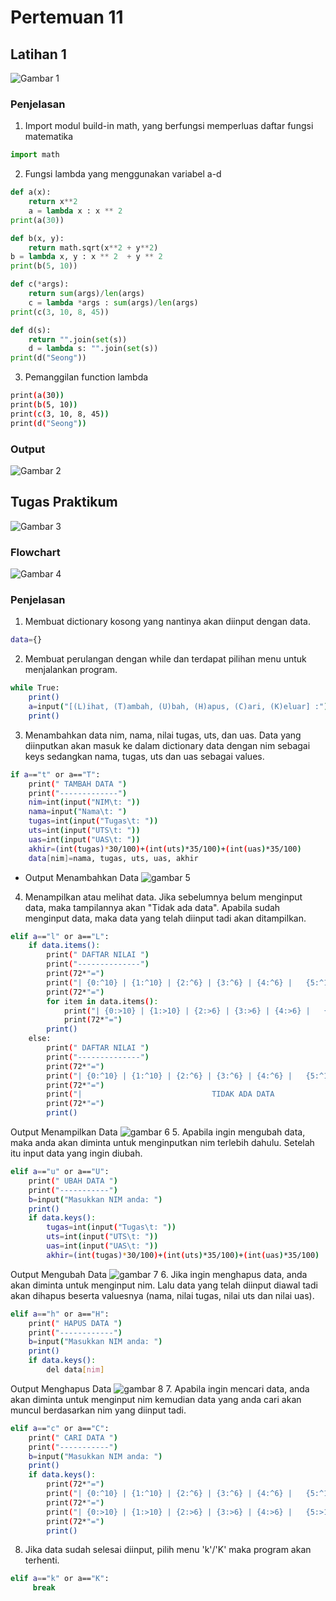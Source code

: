 # Pertemuan 11
## Latihan 1

![Gambar 1](image/img1.jpeg)

### Penjelasan

1. Import modul build-in math, yang berfungsi memperluas daftar fungsi matematika
```python
import math
```
2. Fungsi lambda yang menggunakan variabel a-d
```py
def a(x):
    return x**2
    a = lambda x : x ** 2
print(a(30))

def b(x, y):
    return math.sqrt(x**2 + y**2)
b = lambda x, y : x ** 2  + y ** 2
print(b(5, 10))

def c(*args):
    return sum(args)/len(args)
    c = lambda *args : sum(args)/len(args)
print(c(3, 10, 8, 45))

def d(s):
    return "".join(set(s))
    d = lambda s: "".join(set(s))
print(d("Seong"))
```


3. Pemanggilan function lambda

```bash
print(a(30))
print(b(5, 10))
print(c(3, 10, 8, 45))
print(d("Seong"))
```

### Output
![Gambar 2](image/img2.png)

## Tugas Praktikum

![Gambar 3](image/img3.jpeg)

### Flowchart

![Gambar 4](image/flowchart.jpeg)

### Penjelasan

1. Membuat dictionary kosong yang nantinya akan diinput dengan data.
```bash
data={}
```

2. Membuat perulangan dengan while dan terdapat pilihan menu untuk menjalankan program.
```bash
while True:
    print()
    a=input("[(L)ihat, (T)ambah, (U)bah, (H)apus, (C)ari, (K)eluar] :")
    print()
```
3. Menambahkan data nim, nama, nilai tugas, uts, dan uas. Data yang diinputkan akan masuk ke dalam dictionary data dengan nim sebagai keys sedangkan nama, tugas, uts dan uas sebagai values.
```bash
if a=="t" or a=="T":
    print(" TAMBAH DATA ")
    print("-------------")
    nim=int(input("NIM\t: "))
    nama=input("Nama\t: ")
    tugas=int(input("Tugas\t: ")) 
    uts=int(input("UTS\t: "))
    uas=int(input("UAS\t: "))
    akhir=(int(tugas)*30/100)+(int(uts)*35/100)+(int(uas)*35/100)
    data[nim]=nama, tugas, uts, uas, akhir
```
- Output Menambahkan Data
![gambar 5](image/tambah.jpeg)
4. Menampilkan atau melihat data. Jika sebelumnya belum menginput data, maka tampilannya akan "Tidak ada data". Apabila sudah menginput data, maka data yang telah diinput tadi akan ditampilkan.
```bash
elif a=="l" or a=="L":
    if data.items():
        print(" DAFTAR NILAI ")
        print("--------------")
        print(72*"=")
        print("| {0:^10} | {1:^10} | {2:^6} | {3:^6} | {4:^6} |   {5:^12}  |".format("NIM", "NAMA", "TUGAS", "UTS", "UAS", "NILAI AKHIR"))
        print(72*"=")
        for item in data.items(): 
            print("| {0:>10} | {1:>10} | {2:>6} | {3:>6} | {4:>6} |   {5:>12}  |".format(nim, nama, tugas, uts, uas, akhir))
            print(72*"=")
        print()
    else:
        print(" DAFTAR NILAI ")
        print("--------------")
        print(72*"=")
        print("| {0:^10} | {1:^10} | {2:^6} | {3:^6} | {4:^6} |   {5:^12}  |".format("NIM", "NAMA", "TUGAS", "UTS", "UAS", "NILAI AKHIR"))
        print(72*"=")
        print("|                             TIDAK ADA DATA                           |")
        print(72*"=")
        print()
```
Output Menampilkan Data
![gambar 6](image/tampil.jpeg)
5. Apabila ingin mengubah data, maka anda akan diminta untuk menginputkan nim terlebih dahulu. Setelah itu input data yang ingin diubah.
```bash
elif a=="u" or a=="U":
    print(" UBAH DATA ")
    print("-----------")
    b=input("Masukkan NIM anda: ")
    print()
    if data.keys():
        tugas=int(input("Tugas\t: ")) 
        uts=int(input("UTS\t: "))
        uas=int(input("UAS\t: "))
        akhir=(int(tugas)*30/100)+(int(uts)*35/100)+(int(uas)*35/100)
```
Output Mengubah Data
![gambar 7](image/ubah.jpeg)
6. Jika ingin menghapus data, anda akan diminta untuk menginput nim. Lalu data yang telah diinput diawal tadi akan dihapus beserta valuesnya (nama, nilai tugas, nilai uts dan nilai uas).
```bash
elif a=="h" or a=="H":
    print(" HAPUS DATA ")
    print("------------")
    b=input("Masukkan NIM anda: ")
    print()
    if data.keys():
        del data[nim]
```
Output Menghapus Data
![gambar 8](image/hapus.jpeg)
7. Apabila ingin mencari data, anda akan diminta untuk menginput nim kemudian data yang anda cari akan muncul berdasarkan nim yang diinput tadi.
```bash
elif a=="c" or a=="C":
    print(" CARI DATA ")
    print("-----------")
    b=input("Masukkan NIM anda: ")
    print()
    if data.keys():
        print(72*"=")
        print("| {0:^10} | {1:^10} | {2:^6} | {3:^6} | {4:^6} |   {5:^12}  |".format("NIM", "NAMA", "TUGAS", "UTS", "UAS", "NILAI AKHIR"))
        print(72*"=")
        print("| {0:>10} | {1:>10} | {2:>6} | {3:>6} | {4:>6} |   {5:>12}  |".format(nim, nama, tugas, uts, uas, akhir))
        print(72*"=")
        print()
```
8. Jika data sudah selesai diinput, pilih menu 'k'/'K' maka program akan terhenti.
```bash
elif a=="k" or a=="K":
     break
```